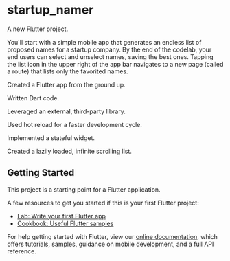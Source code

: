 # startup_namer

A new Flutter project.


You'll start with a simple mobile app that generates an endless list of proposed names for a startup company. By the end of the codelab, your end users can select and unselect names, saving the best ones. Tapping the list icon in the upper right of the app bar navigates to a new page (called a route) that lists only the favorited names.



Created a Flutter app from the ground up.

Written Dart code.

Leveraged an external, third-party library.

Used hot reload for a faster development cycle.

Implemented a stateful widget.

Created a lazily loaded, infinite scrolling list.

## Getting Started

This project is a starting point for a Flutter application.

A few resources to get you started if this is your first Flutter project:

- [Lab: Write your first Flutter app](https://flutter.dev/docs/get-started/codelab)
- [Cookbook: Useful Flutter samples](https://flutter.dev/docs/cookbook)

For help getting started with Flutter, view our
[online documentation](https://flutter.dev/docs), which offers tutorials,
samples, guidance on mobile development, and a full API reference.

